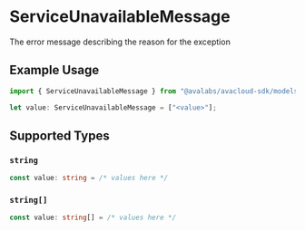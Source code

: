 # ServiceUnavailableMessage

The error message describing the reason for the exception

## Example Usage

```typescript
import { ServiceUnavailableMessage } from "@avalabs/avacloud-sdk/models/errors";

let value: ServiceUnavailableMessage = ["<value>"];
```

## Supported Types

### `string`

```typescript
const value: string = /* values here */
```

### `string[]`

```typescript
const value: string[] = /* values here */
```

